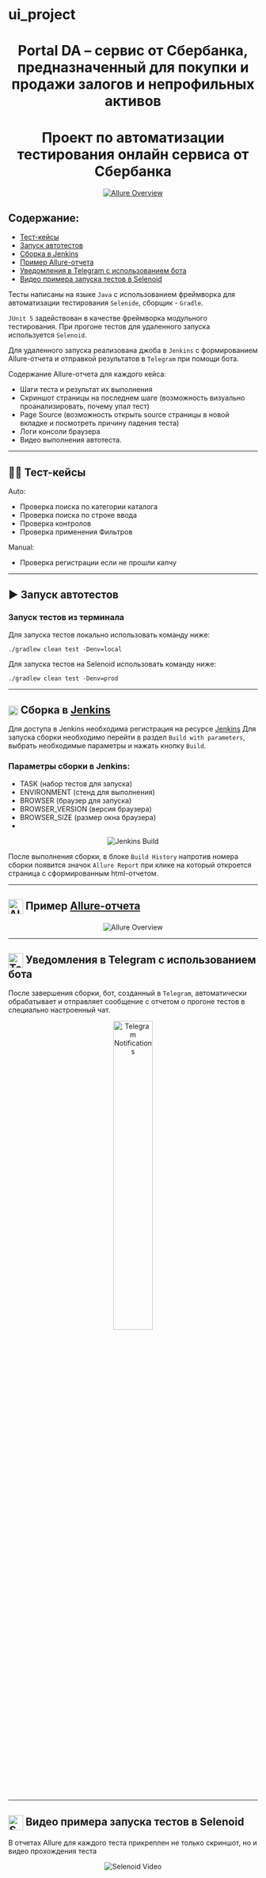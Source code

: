 # ui_project
<h1 align="center">Portal DA – сервис от Сбербанка, 
предназначенный для покупки и продажи залогов и непрофильных активов</h1>
<a id="cases"></a>

<a id="autotests"></a>
<h1 align="center">Проект по автоматизации тестирования онлайн сервиса от Сбербанка</h1>

<p align="center">
<a href="https://portal-da.ru/"><img title="Allure Overview" src="media/logo/sber.svg"> </a>
</p>

> 

##  Содержание:
- <a href="#cases"> Тест-кейсы</a>
- <a href="#autotests"> Запуск автотестов</a>
- <a href="#jenkins"> Сборка в Jenkins</a>
- <a href="#allureReport"> Пример Allure-отчета</a>
- <a href="#tg"> Уведомления в Telegram с использованием бота</a>
- <a href="#video"> Видео примера запуска тестов в Selenoid</a>

Тесты написаны на языке <code>Java</code> с использованием фреймворка для автоматизации тестирования <code>Selenide</code>, сборщик - <code>Gradle</code>.

<code>JUnit 5</code> задействован в качестве фреймворка модульного тестирования.
При прогоне тестов для удаленного запуска используется <code>Selenoid</code>.

Для удаленного запуска реализована джоба в <code>Jenkins</code> с формированием Allure-отчета и отправкой результатов в <code>Telegram</code> при помощи бота.

Содержание Allure-отчета для каждого кейса:
* Шаги теста и результат их выполнения
* Скриншот страницы на последнем шаге (возможность визуально проанализировать, почему упал тест)
* Page Source (возможность открыть source страницы в новой вкладке и посмотреть причину падения теста)
* Логи консоли браузера
* Видео выполнения автотеста.

____
<a id="cases"></a>
## 🕵️‍♂️ Тест-кейсы
Auto:
- Проверка поиска по категории каталога
- Проверка поиска по строке ввода
- Проверка контролов
- Проверка применения Фильтров

Manual:
- Проверка регистрации если не прошли капчу

<a id="autotests"></a>
____
## ▶️ Запуск автотестов

### Запуск тестов из терминала

Для запуска тестов локально использовать команду ниже:
```
./gradlew clean test -Denv=local
```
Для запуска тестов на Selenoid использовать команду ниже:
```
./gradlew clean test -Denv=prod 
```

---
<a id="jenkins"></a>
## <img width="20" style="vertical-align:middle" title="Jenkins" src="media/logo/jenkins.svg"> </a> Сборка в <a target="_blank" href="https://jenkins.autotests.cloud/job/sport-marafon-tests/"> Jenkins </a>
Для доступа в Jenkins необходима регистрация на ресурсе [Jenkins](https://jenkins.autotests.cloud/)
Для запуска сборки необходимо перейти в раздел <code>Build with parameters</code>, выбрать необходимые параметры и нажать кнопку <code>Build</code>.
###  Параметры сборки в Jenkins:
- TASK (набор тестов для запуска)
- ENVIRONMENT (стенд для выполнения)
- BROWSER (браузер для запуска)
- BROWSER_VERSION (версия браузера)
- BROWSER_SIZE (размер окна браузера)
- 
<p align="center">
<img title="Jenkins Build" src="media/screenshots/jenkins.png">
</p>
После выполнения сборки, в блоке <code>Build History</code> напротив номера сборки появится значок <code>Allure Report</code>  при клике на который откроется страница с сформированным html-отчетом.

____
<a id="allureReport"></a>
## <img width="30" style="vertical-align:middle" title="Allure Report" src="media/logo/allure.svg"> </a> Пример <a target="_blank" href="https://jenkins.autotests.cloud/job/sport-marafon-tests/8/allure/"> Allure-отчета </a>
<p align="center">
<img title="Allure Overview" src="media/screenshots/allure.png">
</p>

____
<a id="tg"></a>
## <img width="30" style="vertical-align:middle" title="Telegram" src="media/logo/telegram.svg"> Уведомления в Telegram с использованием бота
После завершения сборки, бот, созданный в <code>Telegram</code>, автоматически обрабатывает и отправляет сообщение с отчетом о прогоне тестов в специально настроенный чат.
<p align="center">
<img width="40%" title="Telegram Notifications" src="media/screenshots/telegram.png">
</p>

____
<a id="video"></a>
## <img width="30" style="vertical-align:middle" title="Selenoid" src="media/logo/Selenoid.svg"> Видео примера запуска тестов в Selenoid
В отчетах Allure для каждого теста прикреплен не только скриншот, но и видео прохождения теста
<p align="center">
  <img title="Selenoid Video" src="media/screenshots/video.gif">

</p>